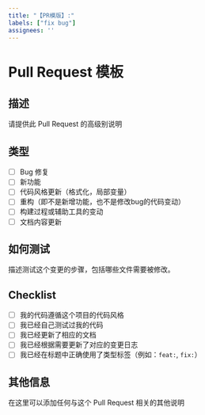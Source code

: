 ```yaml
---
title: "【PR模版】:"
labels: ["fix bug"]
assignees: ''
---
```


# Pull Request 模板

## 描述

请提供此 Pull Request 的高级别说明

## 类型

- [ ] Bug 修复
- [ ] 新功能
- [ ] 代码风格更新（格式化，局部变量）
- [ ] 重构（即不是新增功能，也不是修改bug的代码变动）
- [ ] 构建过程或辅助工具的变动
- [ ] 文档内容更新

## 如何测试

描述测试这个变更的步骤，包括哪些文件需要被修改。

## Checklist

- [ ] 我的代码遵循这个项目的代码风格
- [ ] 我已经自己测试过我的代码
- [ ] 我已经更新了相应的文档
- [ ] 我已经根据需要更新了对应的变更日志
- [ ] 我已经在标题中正确使用了类型标签（例如：`feat:`, `fix:`）

## 其他信息

在这里可以添加任何与这个 Pull Request 相关的其他说明
